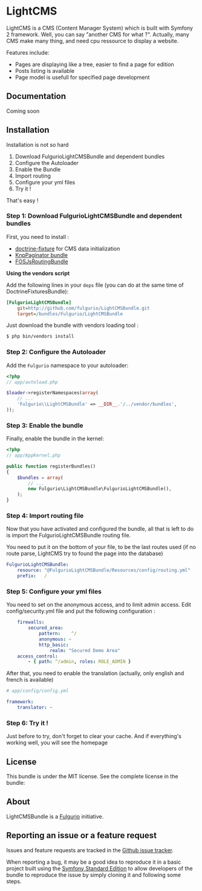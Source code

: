 LightCMS
========
LightCMS is a CMS (Content Manager System) which is built with Symfony 2 framework. 
Well, you can say "another CMS for what ?". Actually, many CMS make many thing, and need cpu ressource to display a website.

Features include:
- Pages are displaying like a tree, easier to find a page for edition
- Posts listing is available
- Page model is usefull for specified page development
 
Documentation
-------------
Coming soon

Installation
------------

Installation is not so hard

1. Download FulgurioLightCMSBundle and dependent bundles
2. Configure the Autoloader
3. Enable the Bundle
4. Import routing
5. Configure your yml files
6. Try it !

That's easy !

### Step 1: Download FulgurioLightCMSBundle and dependent bundles

First, you need to install :
* [doctrine-fixture](http://symfony.com/doc/2.0/bundles/DoctrineFixturesBundle/index.html) for CMS data initialization
* [KnpPaginator bundle](https://github.com/KnpLabs/KnpPaginatorBundle)
* [FOSJsRoutingBundle](https://github.com/FriendsOfSymfony/FOSJsRoutingBundle)

**Using the vendors script**

Add the following lines in your `deps` file (you can do at the same time of DoctrineFixturesBundle):

``` ini
[FulgurioLightCMSBundle]
    git=http://github.com/fulgurio/LightCMSBundle.git
    target=/bundles/Fulgurio/LightCMSBundle
```

Just download the bundle with vendors loading tool :

``` bash
$ php bin/vendors install
```

### Step 2: Configure the Autoloader

Add the `Fulgurio` namespace to your autoloader:

``` php
<?php
// app/autoload.php

$loader->registerNamespaces(array(
    // ...
    'Fulgurio\\LightCMSBundle' => __DIR__.'/../vendor/bundles',
));
```

### Step 3: Enable the bundle

Finally, enable the bundle in the kernel:

``` php
<?php
// app/AppKernel.php

public function registerBundles()
{
    $bundles = array(
        // ...
        new Fulgurio\LightCMSBundle\FulgurioLightCMSBundle(),
    );
}
```

### Step 4: Import routing file

Now that you have activated and configured the bundle, all that is left to do is import the FulgurioLightCMSBundle routing file.

You need to put it on the bottom of your file, to be the last routes used (if no route parse, LightCMS try to found the page into the database)

``` yaml
FulgurioLightCMSBundle:
    resource: "@FulgurioLightCMSBundle/Resources/config/routing.yml"
    prefix:   /
```

### Step 5: Configure your yml files

You need to set on the anonymous access, and to limit admin access. Edit config/security.yml file and put the following configuration :
```yaml
    firewalls:
        secured_area:
            pattern:    ^/
            anonymous: ~
            http_basic:
                realm: "Secured Demo Area"
    access_control:
        - { path: ^/admin, roles: ROLE_ADMIN }
```

After that, you need to enable the translation (actually, only english and french is available)
``` yaml
# app/config/config.yml

framework:
    translator: ~
```

### Step 6: Try it !

Just before to try, don't forget to clear your cache. And if everything's working well, you will see the homepage

License
-------
This bundle is under the MIT license. See the complete license in the bundle:

About
-----
LightCMSBundle is a [Fulgurio](https://github.com/fulgurio) initiative.

Reporting an issue or a feature request
---------------------------------------
Issues and feature requests are tracked in the [Github issue tracker](https://github.com/fulgurio/LightCMSBundle/issues).

When reporting a bug, it may be a good idea to reproduce it in a basic project
built using the [Symfony Standard Edition](https://github.com/symfony/symfony-standard)
to allow developers of the bundle to reproduce the issue by simply cloning it
and following some steps.
